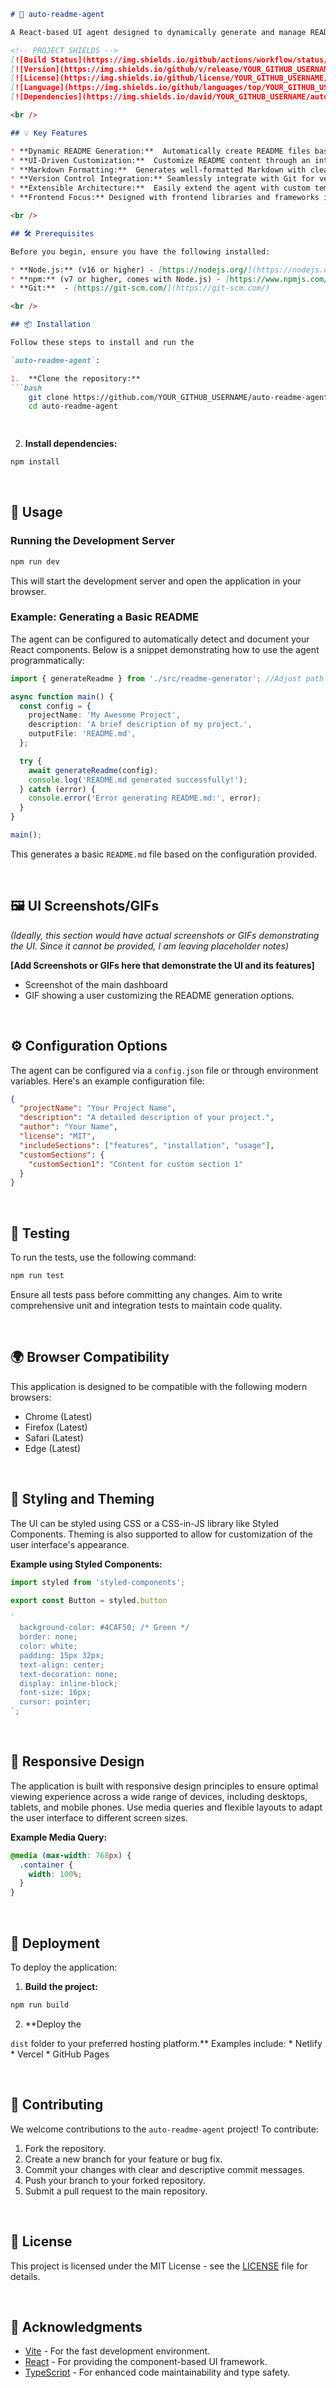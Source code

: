 ```markdown
# 🎨 auto-readme-agent

A React-based UI agent designed to dynamically generate and manage README files for your projects, ensuring up-to-date and comprehensive documentation.

<!-- PROJECT SHIELDS -->
[![Build Status](https://img.shields.io/github/actions/workflow/status/YOUR_GITHUB_USERNAME/auto-readme-agent/main.yml?branch=main&style=for-the-badge)](https://github.com/YOUR_GITHUB_USERNAME/auto-readme-agent/actions/workflows/main.yml)
[![Version](https://img.shields.io/github/v/release/YOUR_GITHUB_USERNAME/auto-readme-agent?style=for-the-badge)](https://github.com/YOUR_GITHUB_USERNAME/auto-readme-agent/releases)
[![License](https://img.shields.io/github/license/YOUR_GITHUB_USERNAME/auto-readme-agent?style=for-the-badge)](https://github.com/YOUR_GITHUB_USERNAME/auto-readme-agent/blob/main/LICENSE)
[![Language](https://img.shields.io/github/languages/top/YOUR_GITHUB_USERNAME/auto-readme-agent?style=for-the-badge)](https://github.com/YOUR_GITHUB_USERNAME/auto-readme-agent)
[![Dependencies](https://img.shields.io/david/YOUR_GITHUB_USERNAME/auto-readme-agent?style=for-the-badge)](https://david-dm.org/YOUR_GITHUB_USERNAME/auto-readme-agent)

<br />

## 💡 Key Features

* **Dynamic README Generation:**  Automatically create README files based on project structure and configuration.
* **UI-Driven Customization:**  Customize README content through an intuitive user interface.
* **Markdown Formatting:**  Generates well-formatted Markdown with clear headings and code blocks.
* **Version Control Integration:** Seamlessly integrate with Git for version control and updates.
* **Extensible Architecture:**  Easily extend the agent with custom templates and plugins.
* **Frontend Focus:** Designed with frontend libraries and frameworks in mind, with support for component documentation.

<br />

## 🛠️ Prerequisites

Before you begin, ensure you have the following installed:

* **Node.js:** (v16 or higher) - [https://nodejs.org/](https://nodejs.org/)
* **npm:** (v7 or higher, comes with Node.js) - [https://www.npmjs.com/](https://www.npmjs.com/)
* **Git:**  - [https://git-scm.com/](https://git-scm.com/)

<br />

## 📦 Installation

Follow these steps to install and run the 

`auto-readme-agent`:

1.  **Clone the repository:**
```bash
    git clone https://github.com/YOUR_GITHUB_USERNAME/auto-readme-agent.git
    cd auto-readme-agent
    



```

2.  **Install dependencies:**

    

```bash
npm install


```

<br />

## 🚀 Usage

### Running the Development Server

```bash
npm run dev


```

This will start the development server and open the application in your browser.

### Example: Generating a Basic README

The agent can be configured to automatically detect and document your React components.  Below is a snippet demonstrating how to use the agent programmatically:

```typescript
import { generateReadme } from './src/readme-generator'; //Adjust path as needed

async function main() {
  const config = {
    projectName: 'My Awesome Project',
    description: 'A brief description of my project.',
    outputFile: 'README.md',
  };

  try {
    await generateReadme(config);
    console.log('README.md generated successfully!');
  } catch (error) {
    console.error('Error generating README.md:', error);
  }
}

main();


```

This generates a basic `README.md` file based on the configuration provided.

<br />

## 🖼️ UI Screenshots/GIFs

*(Ideally, this section would have actual screenshots or GIFs demonstrating the UI. Since it cannot be provided, I am leaving placeholder notes)*

**[Add Screenshots or GIFs here that demonstrate the UI and its features]**

* Screenshot of the main dashboard
* GIF showing a user customizing the README generation options.

<br />

## ⚙️ Configuration Options

The agent can be configured via a `config.json` file or through environment variables.  Here's an example configuration file:

```json
{
  "projectName": "Your Project Name",
  "description": "A detailed description of your project.",
  "author": "Your Name",
  "license": "MIT",
  "includeSections": ["features", "installation", "usage"],
  "customSections": {
    "customSection1": "Content for custom section 1"
  }
}


```

<br />

## 🧪 Testing

To run the tests, use the following command:

```bash
npm run test


```

Ensure all tests pass before committing any changes.  Aim to write comprehensive unit and integration tests to maintain code quality.

<br />

## 🌍 Browser Compatibility

This application is designed to be compatible with the following modern browsers:

* Chrome (Latest)
* Firefox (Latest)
* Safari (Latest)
* Edge (Latest)

<br />

## 🎨 Styling and Theming

The UI can be styled using CSS or a CSS-in-JS library like Styled Components.  Theming is also supported to allow for customization of the user interface's appearance.

**Example using Styled Components:**

```typescript
import styled from 'styled-components';

export const Button = styled.button

`
  background-color: #4CAF50; /* Green */
  border: none;
  color: white;
  padding: 15px 32px;
  text-align: center;
  text-decoration: none;
  display: inline-block;
  font-size: 16px;
  cursor: pointer;
`;
```

<br />

## 📱 Responsive Design

The application is built with responsive design principles to ensure optimal viewing experience across a wide range of devices, including desktops, tablets, and mobile phones.  Use media queries and flexible layouts to adapt the user interface to different screen sizes.

**Example Media Query:**



```css
@media (max-width: 768px) {
  .container {
    width: 100%;
  }
}
```

<br />

## 🚀 Deployment

To deploy the application:

1.  **Build the project:**

    



```bash
npm run build
```

2.  **Deploy the 

`dist` folder to your preferred hosting platform.**  Examples include:
    * Netlify
    * Vercel
    * GitHub Pages

<br />

## 🤝 Contributing

We welcome contributions to the `auto-readme-agent` project! To contribute:

1.  Fork the repository.
2.  Create a new branch for your feature or bug fix.
3.  Commit your changes with clear and descriptive commit messages.
4.  Push your branch to your forked repository.
5.  Submit a pull request to the main repository.

<br />

## 📜 License

This project is licensed under the MIT License - see the [LICENSE](LICENSE) file for details.

<br />

## 🙏 Acknowledgments

* [Vite](https://vitejs.dev/) - For the fast development environment.
* [React](https://reactjs.org/) - For providing the component-based UI framework.
* [TypeScript](https://www.typescriptlang.org/) - For enhanced code maintainability and type safety.

```
